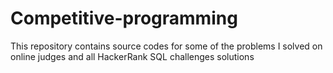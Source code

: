 # Competitive-programming
This repository contains source codes for some of the problems I solved on online judges and all HackerRank SQL challenges solutions
